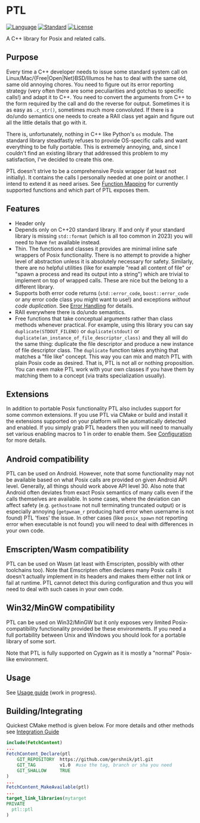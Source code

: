 # PTL

[![Language](https://img.shields.io/badge/language-C++-blue.svg)](https://isocpp.org/)
[![Standard](https://img.shields.io/badge/C%2B%2B-20-blue.svg)](https://en.wikipedia.org/wiki/C%2B%2B#Standardization)
[![License](https://img.shields.io/badge/license-BSD-brightgreen.svg)](https://opensource.org/licenses/BSD-3-Clause)


A C++ library for Posix and related calls.

## Purpose
Every time a C++ developer needs to issue some standard system call on Linux/Mac/{Free|Open|Net}BSD/Illumos he has to deal with the same old, same old annoying chores. You need to figure out its error reporting strategy (very often there are some peculiarities and gotchas to specific calls!) and adapt it to C++. You need to convert the arguments from C++ to the form required by the call and do the reverse for output. Sometimes it is as easy as `.c_str()`, sometimes much more convoluted. If there is a do/undo semantics one needs to create a RAII class yet again and figure out all the little details that go with it. 

There is, unfortunately, nothing in C++ like Python's `os` module. The standard library steadfastly refuses to provide OS-specific calls and want everything to be fully portable. 
This is extremely annoying, and, since I couldn't find an existing library that addressed this problem to my satisfaction, I've decided to create this one.

PTL doesn't strive to be a comprehensive Posix wrapper (at least not initially). It contains the calls I personally needed at one point or another. I intend to extend it as need arises.
See [Function Mapping](doc/function-mapping.md) for currently supported functions and which part of PTL exposes them.

## Features
* Header only
* Depends only on C++20 standard library. If and only if your standard library is missing `std::format` (which is all too common in 2023) you will need to have `fmt` available instead.
* Thin. The functions and classes it provides are minimal inline safe wrappers of Posix functionality. There is no attempt to provide a higher level of abstraction unless it is absolutely necessary for safety. Similarly, there are no helpful utilities (like for example "read all content of file" or "spawn a process and read its output into a string") which are trivial to implement on top of wrapped calls. These are nice but the belong to a different library.
* Supports both error code returns (`std::error_code`, `boost::error_code` or any error code class you might want to use!) and exceptions _without code duplication_. See [Error Handling](doc/usage.md#error-handling) for details.
* RAII everywhere there is do/undo semantics.
* Free functions that take conceptual arguments rather than class methods whenever practical. For example, using this library you can say `duplicate(STDOUT_FILENO)` or `duplicate(stdout)` or `duplicate(an_instance_of_file_descriptor_class)` and they all will do the same thing: duplicate the file descriptor and produce a new instance of file descriptor class. The `duplicate` function takes anything that matches a "file like" concept. This way you can mix and match PTL with plain Posix code as desired. That is, PTL is not all or nothing proposition. You can even make PTL work with your own classes if you have them by matching them to a concept (via traits specialization usually).

## Extensions

In addition to portable Posix functionality PTL also includes support for some common extensions. If you use PTL via CMake or build and install it the extensions supported on your platform will be automatically detected and enabled. If you simply grab PTL headers then you will need to manually set various enabling macros to 1 in order to enable them. See [Configuration](doc/building.md#configuration) for more details.

## Android compatibility

PTL can be used on Android. However, note that some functionality may not be available based on what Posix calls are provided on given Android API level. Generally, all things should work above API level 30. Also note that Android often deviates from exact Posix semantics of many calls even if the calls themselves are available. In some cases, where the deviation can affect safety (e.g. `gethostname` not null terminating truncated output) or is especially annoying (`getpwnam_r` producing hard error when username is not found) PTL 'fixes' the issue. In other cases (like `posix_spawn` not reporting error when executable is not found) you will need to deal with differences in your own code. 

## Emscripten/Wasm compatibility

PTL can be used on Wasm (at least with Emscripten, possibly with other toolchains too). Note that Emscripten often declares many Posix calls it doesn't actually implement in its headers and makes them either not link or fail at runtime. PTL cannot detect this during configuration and thus you will need to deal with such cases in your own code. 

## Win32/MinGW compatibility

PTL can be used on Win32/MinGW but it only exposes very limited Posix-compatibility functionality provided be these environments. If you need a full portability between Unix and Windows you should look for a portable library of some sort.

Note that PTL is fully supported on Cygwin as it is mostly a "normal" Posix-like environment.

## Usage

See [Usage guide](doc/usage.md) (work in progress).

## Building/Integrating

Quickest CMake method is given below. For more details and other methods see [Integration Guide](doc/building.md)

```cmake
include(FetchContent)
...
FetchContent_Declare(ptl
    GIT_REPOSITORY  https://github.com/gershnik/ptl.git
    GIT_TAG         v1.0  #use the tag, branch or sha you need
    GIT_SHALLOW     TRUE
)
...
FetchContent_MakeAvailable(ptl)
...
target_link_libraries(mytarget
PRIVATE
  ptl::ptl
)
```

